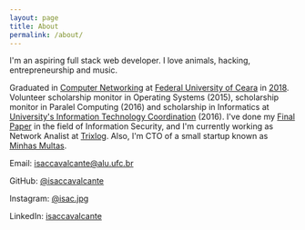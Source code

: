 ```yaml
---
layout: page
title: About
permalink: /about/
---
```


I'm an aspiring full stack web developer. I love animals, hacking, entrepreneurship and music.

Graduated in [Computer Networking](http://www.quixada.ufc.br/2016/03/17/curso-de-redes-de-computadores-homenageado/) at [Federal University of Ceara](http://ufc.br/) in [2018](https://www.dropbox.com/s/666a5lhws6rjnrm/historico_367957.pdf?dl=0). Volunteer scholarship monitor in Operating Systems (2015), scholarship monitor in Paralel Computing (2016) and scholarship in Informatics at [University's Information Technology Coordination](http://cti.quixada.ufc.br/) (2016). I've done my [Final Paper](https://github.com/isaccavalcante/tcc) in the field of Information Security, and I'm currently working as Network Analist at [Trixlog](http://www.trixlog.com/). Also, I'm CTO of a small startup known as [Minhas Multas](https://minhasmultas.com.br).

Email: [isaccavalcante@alu.ufc.br](mailto:isaccavalcante@alu.ufc.br)

GitHub: [@isaccavalcante](https://github.com/isaccavalcante)

Instagram: [@isac.jpg](https://instagram.com/isac.jpg)

LinkedIn: [isaccavalcante](https://linkedin.com/in/isaccavalcante)


